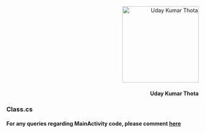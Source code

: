 <div align="right">
<img src="https://quantum-tech-solutions.github.io/Using-Volley-in-Android/images/udayprofile.jpg" alt="Uday Kumar Thota" width="200">
  <h4>Uday Kumar Thota</h4>
</div>

### Class.cs
<script src="https://gist.github.com/udaykumar-8329/3c8066ce9b2232b5ecaba84eb0820e3d.js"></script>

#### For any queries regarding MainActivity code, please comment [here](https://gist.github.com/udaykumar-8329/3c8066ce9b2232b5ecaba84eb0820e3d)
